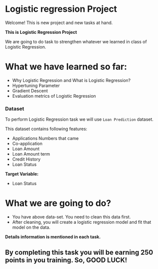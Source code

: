 # Logistic regression Project

Welcome! This is new project and new tasks at hand. 

**This is Logistic Regression Project**

We are going to do task to strengthen whatever we learned in class of Logistic Regression. 

# What we have learned so far:
- Why Logistic Regression and What is Logistic Regression?
- Hypertuning Parameter
- Gradient Descent 
- Evaluation metrics of Logistic Regression

### Dataset
To perform Logistic Regression task we will use `Loan Prediction` dataset.  

This dataset contains following features: 
- Applications Numbers that came
- Co-application
- Loan Amount
- Loan Amount term
- Credit History
- Loan Status 

**Target Variable:**
- Loan Status

# What we are going to do?
* You have above data-set. You need to clean this data first.
* After cleaning, you will create a logistic regression model and fit that model on the data.

**Details information is mentioned in each task.**

## By completing this task you will be earning 250 points in you training. So, GOOD LUCK!












